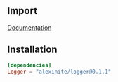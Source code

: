 #

## Import

[Documentation](https://alexasterisk.github.io/WallyPackages/logger/)

## Installation

```toml
[dependencies]
Logger = "alexinite/logger@0.1.1"
```
